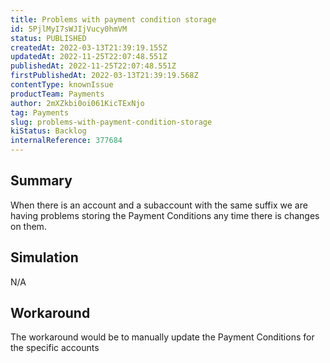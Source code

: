 ```yaml
---
title: Problems with payment condition storage
id: 5PjlMyI7sWJIjVucy0hmVM
status: PUBLISHED
createdAt: 2022-03-13T21:39:19.155Z
updatedAt: 2022-11-25T22:07:48.551Z
publishedAt: 2022-11-25T22:07:48.551Z
firstPublishedAt: 2022-03-13T21:39:19.568Z
contentType: knownIssue
productTeam: Payments
author: 2mXZkbi0oi061KicTExNjo
tag: Payments
slug: problems-with-payment-condition-storage
kiStatus: Backlog
internalReference: 377684
---
```


## Summary


When there is an account and a subaccount with the same suffix we are having problems storing the Payment Conditions any time there is changes on them.



## Simulation


N/A




## Workaround


The workaround would be to manually update the Payment Conditions for the specific accounts

